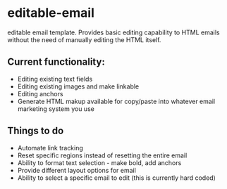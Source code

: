 editable-email
==============

editable email template. Provides basic editing capability to HTML emails without the need of manually editing the HTML itself.

<h2>Current functionality:</h2>
<ul>
<li>Editing existing text fields</li>
<li>Editing existing images and make linkable</li>
<li>Editing anchors</li>
<li>Generate HTML makup available for copy/paste into whatever email marketing system you use</li>
</ul>

<h2>Things to do</h2>
<ul>
<li>Automate link tracking</li>
<li>Reset specific regions instead of resetting the entire email</li>
<li>Ability to format text selection - make bold, add anchors</li>
<li>Provide different layout options for email</li>
<li>Ability to select a specific email to edit (this is currently hard coded)</li>
</ul>
